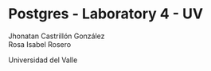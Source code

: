 # Postgres - Laboratory 4 - UV

Jhonatan Castrillón González<br>
Rosa Isabel Rosero 

Universidad del Valle

